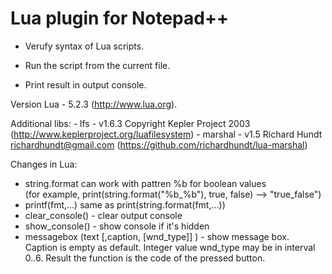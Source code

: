 # Lua plugin for Notepad++
  
* Verufy syntax of Lua scripts.
 
* Run the script from the current file.
* Print result in output console.

 Version Lua - 5.2.3 (http://www.lua.org).
 
 Additional libs:
	- lfs - v1.6.3 Copyright Kepler Project 2003 (http://www.keplerproject.org/luafilesystem)
	- marshal - v1.5 Richard Hundt <richardhundt@gmail.com> (https://github.com/richardhundt/lua-marshal)	

 Changes in Lua:
 - string.format can work with pattren %b for boolean values  
   (for example, print(string.format("%b_%b"), true, false) --> "true_false")
 - printf(fmt,...) same as print(string.format(fmt,...))
 - clear_console() - clear output console
 - show_console() - show console if it's hidden
 - messagebox (text [,caption, [wnd_type]] ) - show message box.  
 Caption is empty as default. Integer value wnd_type may be in interval 0..6.
 Result the function is the code of the pressed button.
